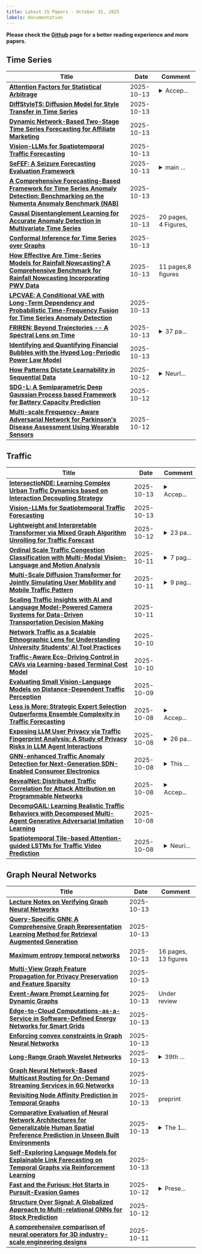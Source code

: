 ```yaml
---
title: Latest 15 Papers - October 15, 2025
labels: documentation
---
```

**Please check the [Github](https://github.com/zezhishao/MTS_Daily_ArXiv) page for a better reading experience and more papers.**

## Time Series
| **Title** | **Date** | **Comment** |
| --- | --- | --- |
| **[Attention Factors for Statistical Arbitrage](http://arxiv.org/abs/2510.11616v1)** | 2025-10-13 | <details><summary>Accep...</summary><p>Accepted to the 6th ACM International Conference on AI in Finance</p></details> |
| **[DiffStyleTS: Diffusion Model for Style Transfer in Time Series](http://arxiv.org/abs/2510.11335v1)** | 2025-10-13 |  |
| **[Dynamic Network-Based Two-Stage Time Series Forecasting for Affiliate Marketing](http://arxiv.org/abs/2510.11323v1)** | 2025-10-13 |  |
| **[Vision-LLMs for Spatiotemporal Traffic Forecasting](http://arxiv.org/abs/2510.11282v1)** | 2025-10-13 |  |
| **[SeFEF: A Seizure Forecasting Evaluation Framework](http://arxiv.org/abs/2510.11275v1)** | 2025-10-13 | <details><summary>main ...</summary><p>main document: 14 pages, 9 figures, 2 tables; appendix: 7 pages, 2 figures, 3 tables, 2 algorithms</p></details> |
| **[A Comprehensive Forecasting-Based Framework for Time Series Anomaly Detection: Benchmarking on the Numenta Anomaly Benchmark (NAB)](http://arxiv.org/abs/2510.11141v1)** | 2025-10-13 |  |
| **[Causal Disentanglement Learning for Accurate Anomaly Detection in Multivariate Time Series](http://arxiv.org/abs/2510.11084v1)** | 2025-10-13 | 20 pages, 4 Figures, |
| **[Conformal Inference for Time Series over Graphs](http://arxiv.org/abs/2510.11049v1)** | 2025-10-13 |  |
| **[How Effective Are Time-Series Models for Rainfall Nowcasting? A Comprehensive Benchmark for Rainfall Nowcasting Incorporating PWV Data](http://arxiv.org/abs/2509.25263v2)** | 2025-10-13 | 11 pages,8 figures |
| **[LPCVAE: A Conditional VAE with Long-Term Dependency and Probabilistic Time-Frequency Fusion for Time Series Anomaly Detection](http://arxiv.org/abs/2510.10915v1)** | 2025-10-13 |  |
| **[FRIREN: Beyond Trajectories -- A Spectral Lens on Time](http://arxiv.org/abs/2505.17370v4)** | 2025-10-13 | <details><summary>37 pa...</summary><p>37 pages, 4 figures. Submitted to NeurIPS 2025. Public code at https://anonymous.4open.science/r/LTSF_model-03BB/</p></details> |
| **[Identifying and Quantifying Financial Bubbles with the Hyped Log-Periodic Power Law Model](http://arxiv.org/abs/2510.10878v1)** | 2025-10-13 |  |
| **[How Patterns Dictate Learnability in Sequential Data](http://arxiv.org/abs/2510.10744v1)** | 2025-10-12 | <details><summary>NeurI...</summary><p>NeurIPS 2025, 36 pages, 4 figures</p></details> |
| **[SDG-L: A Semiparametric Deep Gaussian Process based Framework for Battery Capacity Prediction](http://arxiv.org/abs/2510.10621v1)** | 2025-10-12 |  |
| **[Multi-scale Frequency-Aware Adversarial Network for Parkinson's Disease Assessment Using Wearable Sensors](http://arxiv.org/abs/2510.10558v1)** | 2025-10-12 |  |

## Traffic
| **Title** | **Date** | **Comment** |
| --- | --- | --- |
| **[IntersectioNDE: Learning Complex Urban Traffic Dynamics based on Interaction Decoupling Strategy](http://arxiv.org/abs/2510.11534v1)** | 2025-10-13 | <details><summary>Accep...</summary><p>Accepted by ITSC 2025</p></details> |
| **[Vision-LLMs for Spatiotemporal Traffic Forecasting](http://arxiv.org/abs/2510.11282v1)** | 2025-10-13 |  |
| **[Lightweight and Interpretable Transformer via Mixed Graph Algorithm Unrolling for Traffic Forecast](http://arxiv.org/abs/2505.13102v2)** | 2025-10-12 | <details><summary>23 pa...</summary><p>23 pages, 4 figures, 8 tables</p></details> |
| **[Ordinal Scale Traffic Congestion Classification with Multi-Modal Vision-Language and Motion Analysis](http://arxiv.org/abs/2510.10342v1)** | 2025-10-11 | <details><summary>7 pag...</summary><p>7 pages, 4 figures. Preprint submitted to arXiv in October 2025</p></details> |
| **[Multi-Scale Diffusion Transformer for Jointly Simulating User Mobility and Mobile Traffic Pattern](http://arxiv.org/abs/2510.10158v1)** | 2025-10-11 | <details><summary>9 pag...</summary><p>9 pages, 4 figures. Code: https://github.com/tsinghua-fib-lab/MSTDiff</p></details> |
| **[Scaling Traffic Insights with AI and Language Model-Powered Camera Systems for Data-Driven Transportation Decision Making](http://arxiv.org/abs/2510.09981v1)** | 2025-10-11 |  |
| **[Network Traffic as a Scalable Ethnographic Lens for Understanding University Students' AI Tool Practices](http://arxiv.org/abs/2510.09763v1)** | 2025-10-10 |  |
| **[Traffic-Aware Eco-Driving Control in CAVs via Learning-based Terminal Cost Model](http://arxiv.org/abs/2510.08980v1)** | 2025-10-10 |  |
| **[Evaluating Small Vision-Language Models on Distance-Dependent Traffic Perception](http://arxiv.org/abs/2510.08352v1)** | 2025-10-09 |  |
| **[Less is More: Strategic Expert Selection Outperforms Ensemble Complexity in Traffic Forecasting](http://arxiv.org/abs/2510.07426v1)** | 2025-10-08 | <details><summary>Accep...</summary><p>Accepted to IEEE ICTAI 2025. Version 0.9. 10 pages, 5 figures. Preprint differs from the published version in formatting and minor wording</p></details> |
| **[Exposing LLM User Privacy via Traffic Fingerprint Analysis: A Study of Privacy Risks in LLM Agent Interactions](http://arxiv.org/abs/2510.07176v1)** | 2025-10-08 | <details><summary>26 pa...</summary><p>26 pages with 11 figures</p></details> |
| **[GNN-enhanced Traffic Anomaly Detection for Next-Generation SDN-Enabled Consumer Electronics](http://arxiv.org/abs/2510.07109v1)** | 2025-10-08 | <details><summary>This ...</summary><p>This paper has been accepted for publication in IEEE Transactions on Consumer Electronics. 10 pages, 6 figures</p></details> |
| **[RevealNet: Distributed Traffic Correlation for Attack Attribution on Programmable Networks](http://arxiv.org/abs/2505.00618v2)** | 2025-10-08 | <details><summary>Accep...</summary><p>Accepted to the 23rd IEEE International Symposium on Network Computing and Applications (NCA)</p></details> |
| **[DecompGAIL: Learning Realistic Traffic Behaviors with Decomposed Multi-Agent Generative Adversarial Imitation Learning](http://arxiv.org/abs/2510.06913v1)** | 2025-10-08 |  |
| **[Spatiotemporal Tile-based Attention-guided LSTMs for Traffic Video Prediction](http://arxiv.org/abs/1910.11030v4)** | 2025-10-08 | <details><summary>Neuri...</summary><p>Neurips 2019 Traffic4Cast Challenge, v4: added formal proofs</p></details> |

## Graph Neural Networks
| **Title** | **Date** | **Comment** |
| --- | --- | --- |
| **[Lecture Notes on Verifying Graph Neural Networks](http://arxiv.org/abs/2510.11617v1)** | 2025-10-13 |  |
| **[Query-Specific GNN: A Comprehensive Graph Representation Learning Method for Retrieval Augmented Generation](http://arxiv.org/abs/2510.11541v1)** | 2025-10-13 |  |
| **[Maximum entropy temporal networks](http://arxiv.org/abs/2509.02098v2)** | 2025-10-13 | 16 pages, 13 figures |
| **[Multi-View Graph Feature Propagation for Privacy Preservation and Feature Sparsity](http://arxiv.org/abs/2510.11347v1)** | 2025-10-13 |  |
| **[Event-Aware Prompt Learning for Dynamic Graphs](http://arxiv.org/abs/2510.11339v1)** | 2025-10-13 | Under review |
| **[Edge-to-Cloud Computations-as-a-Service in Software-Defined Energy Networks for Smart Grids](http://arxiv.org/abs/2510.11286v1)** | 2025-10-13 |  |
| **[Enforcing convex constraints in Graph Neural Networks](http://arxiv.org/abs/2510.11227v1)** | 2025-10-13 |  |
| **[Long-Range Graph Wavelet Networks](http://arxiv.org/abs/2509.06743v3)** | 2025-10-13 | <details><summary>39th ...</summary><p>39th Conference on Neural Information Processing Systems (NeurIPS 2025) Workshop: New Perspectives in Advancing Graph Machine Learning</p></details> |
| **[Graph Neural Network-Based Multicast Routing for On-Demand Streaming Services in 6G Networks](http://arxiv.org/abs/2510.11109v1)** | 2025-10-13 |  |
| **[Revisiting Node Affinity Prediction in Temporal Graphs](http://arxiv.org/abs/2510.06940v2)** | 2025-10-13 | preprint |
| **[Comparative Evaluation of Neural Network Architectures for Generalizable Human Spatial Preference Prediction in Unseen Built Environments](http://arxiv.org/abs/2510.10954v1)** | 2025-10-13 | <details><summary>The 1...</summary><p>The 15th International Workshop on Structural Health Monitoring (IWSHM)</p></details> |
| **[Self-Exploring Language Models for Explainable Link Forecasting on Temporal Graphs via Reinforcement Learning](http://arxiv.org/abs/2509.00975v2)** | 2025-10-13 |  |
| **[Fast and the Furious: Hot Starts in Pursuit-Evasion Games](http://arxiv.org/abs/2510.10830v1)** | 2025-10-12 | <details><summary>Prese...</summary><p>Presented at AAMAS Workshop on Autonomous Robots and Multirobot Systems (ARMS)</p></details> |
| **[Structure Over Signal: A Globalized Approach to Multi-relational GNNs for Stock Prediction](http://arxiv.org/abs/2510.10775v1)** | 2025-10-12 |  |
| **[A comprehensive comparison of neural operators for 3D industry-scale engineering designs](http://arxiv.org/abs/2510.05995v2)** | 2025-10-11 |  |

